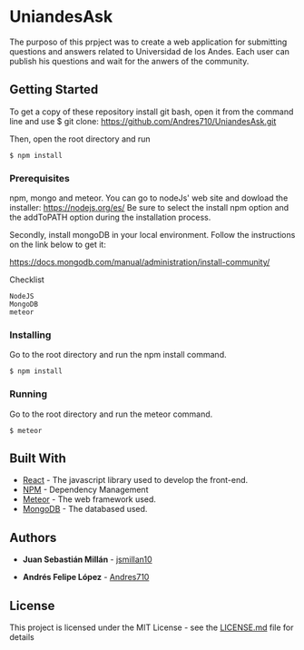 # UniandesAsk

The purposo of this prpject was to create a web application for submitting questions and answers related to Universidad de los Andes. Each user can publish his questions and wait for the anwers of the community. 
## Getting Started
To get a copy of these repository install git bash, open it from the command line and use 
$ git clone: https://github.com/Andres710/UniandesAsk.git

Then, open the root directory and run
```
$ npm install
```

### Prerequisites

npm, mongo and meteor.
You can go to nodeJs' web site and dowload the installer: https://nodejs.org/es/
Be sure to select the install npm option and the addToPATH option during the installation process.

Secondly, install mongoDB in your local environment. Follow the instructions on the link below to get it:

https://docs.mongodb.com/manual/administration/install-community/

Checklist
```
NodeJS
MongoDB
meteor

```

### Installing

Go to the root directory and run the npm install command.

```
$ npm install
```
### Running

Go to the root directory and run the meteor command.

```
$ meteor
```

## Built With

* [React](https://reactjs.org/) - The javascript library used to develop the front-end.
* [NPM](https://www.npmjs.com/) - Dependency Management
* [Meteor](https://www.meteor.com/) - The web framework used.
* [MongoDB](https://www.mongodb.com/es) - The databased used.


## Authors

* **Juan Sebastián Millán** - [jsmillan10](https://github.com/jsmillan10)

* **Andrés Felipe López** - [Andres710](https://github.com/Andres710)

## License

This project is licensed under the MIT License - see the [LICENSE.md](LICENSE) file for details